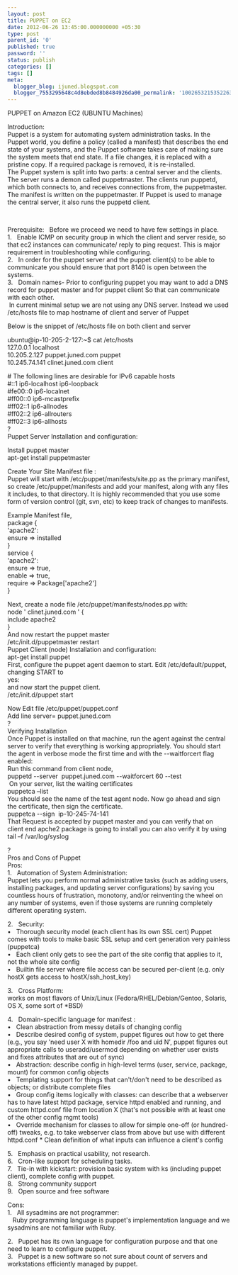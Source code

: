 ```yaml
---
layout: post
title: PUPPET on EC2
date: 2012-06-26 13:45:00.000000000 +05:30
type: post
parent_id: '0'
published: true
password: ''
status: publish
categories: []
tags: []
meta:
  blogger_blog: ijuned.blogspot.com
  blogger_7553295648c4d8ebded8b8484926da00_permalink: '1002653215352263490'
---
```

<div dir="ltr" style="text-align:left;">PUPPET on Amazon EC2 (UBUNTU Machines)</p>
<p><span class="IL_AD" id="IL_AD9">Introduction<span class="IL_AD_ICON"></span></span>:<br />Puppet is a system for automating <span class="IL_AD" id="IL_AD10">system administration<span class="IL_AD_ICON"></span></span> tasks. In the Puppet world, you define a policy (called a manifest) that <span class="IL_AD" id="IL_AD1">describes<span class="IL_AD_ICON"></span></span> the end state of your systems, and the Puppet software takes care of  making sure the system meets that end state. If a file changes, it is  replaced with a pristine copy. If a required package is removed, it is  re-installed.<br />The Puppet system is split into two parts: a central  server and the clients. The server runs a demon called puppetmaster. The  clients run puppetd, which both connects to, and receives connections  from, the puppetmaster. The manifest is written on the puppetmaster. If  Puppet is used to manage the central server, it also runs the puppetd  client.</p>
<p>  </p>
<p>Prerequisite:   Before we proceed we need to have few settings in place. <br />1.   Enable  ICMP on security group in which the client and server reside, so that  ec2 instances can communicate/ reply to ping request. This is major  requirement in <span class="IL_AD" id="IL_AD4">troubleshooting<span class="IL_AD_ICON"></span></span> while configuring. <br />2.   In  order for the puppet server and the puppet client(s) to be able to  communicate you should ensure that port 8140 is open between the  systems.<br />3.   <span class="IL_AD" id="IL_AD5">Domain names<span class="IL_AD_ICON"></span></span>- Prior to configuring puppet you may want to add a DNS record for <span class="IL_AD" id="IL_AD7">puppet master<span class="IL_AD_ICON"></span></span> and for puppet client So that can communicate with each other.<br /> In  current minimal setup we are not using any DNS server. Instead we used  /etc/hosts file to map hostname of client and server of Puppet</p>
<p>Below is the snippet of /etc/hosts file on both client and server </p>
<p>ubuntu@ip-10-205-2-127:~$ cat /etc/hosts<br />127.0.0.1 localhost<br />10.205.2.127 puppet.juned.com puppet<br />10.245.74.141 clinet.juned.com client</p>
<p># The following lines are desirable for IPv6 capable hosts<br />#::1 ip6-localhost ip6-loopback<br />#fe00::0 ip6-localnet<br />#ff00::0 ip6-mcastprefix<br />#ff02::1 ip6-allnodes<br />#ff02::2 ip6-allrouters<br />#ff02::3 ip6-allhosts<br />?<br />Puppet Server Installation and configuration:</p>
<p><span class="IL_AD" id="IL_AD11">Install<span class="IL_AD_ICON"></span></span> puppet master <br />apt-get install puppetmaster</p>
<p>Create Your Site Manifest file :<br />Puppet  will start with /etc/puppet/manifests/site.pp as the primary manifest,  so create /etc/puppet/manifests and add your manifest, along with any  files it includes, to that directory. It is highly recommended that you  use some form of version control (git, svn, etc) to keep track of  changes to manifests.</p>
<p>Example Manifest file, <br />package {<br />'apache2':<br />ensure =&gt; installed<br />}<br />service {<br />'apache2':<br />ensure =&gt; true,<br />enable =&gt; true,<br />require =&gt; Package['apache2']<br />}</p>
<p>Next, create a node file /etc/puppet/manifests/nodes.pp with:<br />node ' clinet.juned.com ' {<br />include apache2<br />}<br />And now restart the puppet master <br />/etc/init.d/puppetmaster restart<br />Puppet Client (node) Installation and configuration:<br />apt-get install puppet<br />First, configure the puppet agent daemon to start. Edit /etc/default/puppet, changing START to<br />yes:<br />and now start the puppet client.<br />/etc/init.d/puppet start</p>
<p>Now Edit file /etc/puppet/puppet.conf<br />Add line server= puppet.juned.com<br />?<br />Verifying Installation<br />Once  Puppet is installed on that machine, run the agent against the central  server to verify that everything is working appropriately. You should  start the agent in verbose mode the first time and with the  --waitforcert flag enabled:<br />Run this command from client node,<br />puppetd --server  puppet.juned.com --waitforcert 60 --test<br /> On your server, list the waiting certificates <br />puppetca –list<br />You should see the name of the test agent node. Now go ahead and sign <span class="IL_AD" id="IL_AD3">the certificate<span class="IL_AD_ICON"></span></span>, then sign the certificate.<br />puppetca --sign  ip-10-245-74-141<br />That Request is accepted by puppet master and you can verify that on client end apche2 package is going to install you can also verify it by using tail –f /var/log/syslog</p>
<p>?<br />Pros and Cons of Puppet<br />Pros:<br />1.   Automation of System Administration:  <br />Puppet  lets you perform normal administrative tasks (such as adding users,  installing packages, and updating server configurations) by saving you  countless hours of frustration, monotony, and/or reinventing the wheel  on any number of systems, even if those systems are running completely  different operating system.</p>
<p>2.   Security:<br />•   Thorough  security model (each client has its own SSL cert) Puppet comes with  tools to make basic SSL setup and cert generation very painless  (puppetca) <br />•   Each client only gets to see the part of the site config that applies to it, not the whole site config<br />•   Builtin <span class="IL_AD" id="IL_AD6">file server<span class="IL_AD_ICON"></span></span> where file access can be secured per-client (e.g. only hostX gets access to hostX/ssh_host_key)</p>
<p>3.   Cross Platform:<br />works on most flavors of Unix/Linux (Fedora/RHEL/Debian/Gentoo, Solaris, OS X, some sort of *BSD)</p>
<p>4.   Domain-specific language for manifest :<br />•   Clean abstraction from messy details of changing config <br />•   <span class="IL_AD" id="IL_AD2">Describe<span class="IL_AD_ICON"></span></span> desired config of system, puppet figures out how to get there (e.g.,  you say 'need user X with homedir /foo and uid N', puppet figures out  appropriate calls to useradd/usermod depending on whether user exists  and fixes attributes that are out of sync) <br />•   Abstraction: describe config in high-level terms (user, service, package, mount) for common config <span class="IL_AD" id="IL_AD8">objects<span class="IL_AD_ICON"></span></span> <br />•   Templating support for things that can't/don't need to be described as objects; or distribute complete files<br />•   Group config items logically with classes: can describe  that a webserver has to have latest httpd package, service httpd  enabled and running, and custom httpd.conf file from location X (that's  not possible with at least one of the other config mgmt tools) <br />•   Override  mechanism for classes to allow for simple one-off (or hundred-off)  tweaks, e.g. to take webserver class from above but use with different  httpd.conf * Clean definition of what inputs can influence a client's  config </p>
<p>5.   Emphasis on practical usability, not research.<br />6.   Cron-like support for scheduling tasks.<br />7.   Tie-in with kickstart: provision basic system with ks (including puppet client), complete config with puppet.<br />8.   Strong community support<br />9.   Open source and free software</p>
<p>Cons:<br />1.   All sysadmins are not programmer:<br />   Ruby programming language is puppet's implementation language and we sysadmins are not familiar with Ruby.</p>
<p>2.   Puppet has its own language for configuration purpose and that one need to learn to configure puppet.  <br />3.   Puppet is a new software so not sure about count of servers and workstations efficiently managed by puppet.</div>
